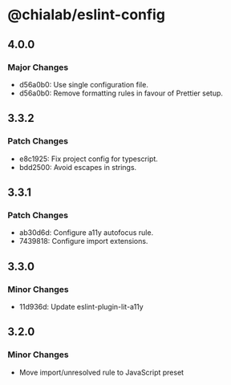# @chialab/eslint-config

## 4.0.0

### Major Changes

- d56a0b0: Use single configuration file.
- d56a0b0: Remove formatting rules in favour of Prettier setup.

## 3.3.2

### Patch Changes

- e8c1925: Fix project config for typescript.
- bdd2500: Avoid escapes in strings.

## 3.3.1

### Patch Changes

- ab30d6d: Configure a11y autofocus rule.
- 7439818: Configure import extensions.

## 3.3.0

### Minor Changes

- 11d936d: Update eslint-plugin-lit-a11y

## 3.2.0

### Minor Changes

- Move import/unresolved rule to JavaScript preset
